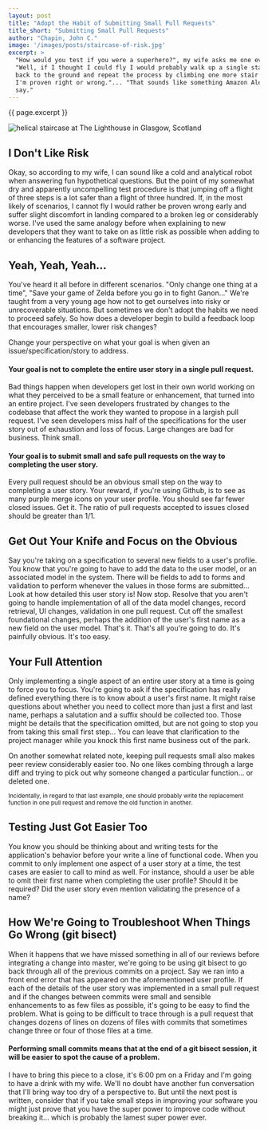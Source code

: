 ```yaml
---
layout: post
title: "Adopt the Habit of Submitting Small Pull Requests"
title_short: "Submitting Small Pull Requests"
author: "Chapin, John C."
image: '/images/posts/staircase-of-risk.jpg'
excerpt: >
  "How would you test if you were a superhero?", my wife asks me one evening.
  "Well, if I thought I could fly I would probably walk up a single stair, jump
  back to the ground and repeat the process by climbing one more stair until
  I'm proven right or wrong."... "That sounds like something Amazon Alexa would
  say."
---
```


{{ page.excerpt }}

<img alt="helical staircase at The Lighthouse in Glasgow, Scotland" class="img-responsive" src="{{ page.image }}">

## I Don't Like Risk

Okay, so according to my wife, I can sound like a cold and analytical robot when
answering fun hypothetical questions. But the point of my somewhat dry and
apparently uncompelling test procedure is that jumping off a flight of three
steps is a lot safer than a flight of three hundred. If, in the most likely of
scenarios, I cannot fly I would rather be proven wrong early and suffer slight
discomfort in landing compared to a broken leg or considerably worse. I've used
the same analogy before when explaining to new developers that they want to take
on as little risk as possible when adding to or enhancing the features of a
software project.

## Yeah, Yeah, Yeah...

You've heard it all before in different scenarios. "Only change one thing at a
time", "Save your game of Zelda before you go in to fight Ganon..." We're taught
from a very young age how not to get ourselves into risky or unrecoverable
situations. But sometimes we don't adopt the habits we need to proceed safely.
So how does a developer begin to build a feedback loop that encourages smaller,
lower risk changes?

Change your perspective on what your goal is when given an
issue/specification/story to address.

#### Your goal is not to complete the entire user story in a single pull request.

Bad things happen when developers get lost in their own world working on what
they perceived to be a small feature or enhancement, that turned into an entire
project. I've seen developers frustrated by changes to the codebase that affect
the work they wanted to propose in a largish pull request. I've seen developers
miss half of the specifications for the user story out of exhaustion and loss
of focus. Large changes are bad for business. Think small.

#### Your goal is to submit small and safe pull requests on the way to completing the user story.

Every pull request should be an obvious small step on the way to completing a
user story. Your reward, if you're using Github, is to see as many purple merge
icons on your user profile. You should see far fewer closed issues. Get it.
The ratio of pull requests accepted to issues closed should be greater than 1/1.

## Get Out Your Knife and Focus on the Obvious

Say you're taking on a specification to several new fields to a user's profile.
You know that you're going to have to add the data to the user model, or an
associated model in the system. There will be fields to add to forms and
validation to perform whenever the values in those forms are submitted... Look
at how detailed this user story is! Now stop. Resolve that you aren't going to
handle implementation of all of the data model changes, record retrieval, UI
changes, validation in one pull request. Cut off the smallest foundational
changes, perhaps the addition of the user's first name as a new field on the
user model. That's it. That's all you're going to do. It's painfully obvious.
It's too easy.

## Your Full Attention

Only implementing a single aspect of an entire user story at a time is going to
force you to focus. You're going to ask if the specification has really defined
everything there is to know about a user's first name. It might raise questions
about whether you need to collect more than just a first and last name, perhaps
a salutation and a suffix should be collected too. Those might be details that
the specification omitted, but are not going to stop you from taking this small
first step... You can leave that clarification to the project manager while you
knock this first name business out of the park.

On another somewhat related note, keeping pull requests small also makes peer
review considerably easier too. No one likes combing through a large diff and
trying to pick out why someone changed a particular function... or deleted one.

<small>
  Incidentally, in regard to that last example, one should probably write the
  replacement function in one pull request and remove the old function in
  another.
</small>

## Testing Just Got Easier Too

You know you should be thinking about and writing tests for the application's
behavior before your write a line of functional code. When you commit to only
implement one aspect of a user story at a time, the test cases are easier to
call to mind as well. For instance, should a user be able to omit their first
name when completing the user profile? Should it be required? Did the user story
even mention validating the presence of a name?

## How We're Going to Troubleshoot When Things Go Wrong (git bisect)

When it happens that we have missed something in all of our reviews before
integrating a change into master, we're going to be using git bisect to go back
through all of the previous commits on a project. Say we ran into a front end
error that has appeared on the aforementioned user profile. If each of the
details of the user story was implemented in a small pull request and if the
changes between commits were small and sensible enhancements to as few files as
possible, it's going to be easy to find the problem. What is going to be
difficult to trace through is a pull request that changes dozens of lines on
dozens of files with commits that sometimes change three or four of those files
at a time.

#### Performing small commits means that at the end of a git bisect session, it will be easier to spot the cause of a problem.

I have to bring this piece to a close, it's 6:00 pm on a Friday and I'm going to
have a drink with my wife. We'll no doubt have another fun conversation that
I'll bring way too dry of a perspective to. But until the next post is written,
consider that if you take small steps in improving your software you might just
prove that you have the super power to improve code without breaking it... which
is probably the lamest super power ever.
